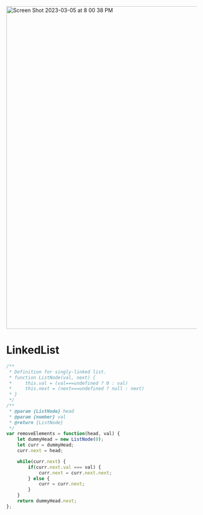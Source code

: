 <img width="853" alt="Screen Shot 2023-03-05 at 8 00 38 PM" src="https://user-images.githubusercontent.com/37787994/223002749-0d84727f-58d8-4803-9026-9603183fc79c.png">

# LinkedList

```js
/**
 * Definition for singly-linked list.
 * function ListNode(val, next) {
 *     this.val = (val===undefined ? 0 : val)
 *     this.next = (next===undefined ? null : next)
 * }
 */
/**
 * @param {ListNode} head
 * @param {number} val
 * @return {ListNode}
 */
var removeElements = function(head, val) {
    let dummyHead = new ListNode(0);
    let curr = dummyHead;
    curr.next = head;

    while(curr.next) {
        if(curr.next.val === val) {
            curr.next = curr.next.next;
        } else {
            curr = curr.next;
        }
    }
    return dummyHead.next;
};
```
